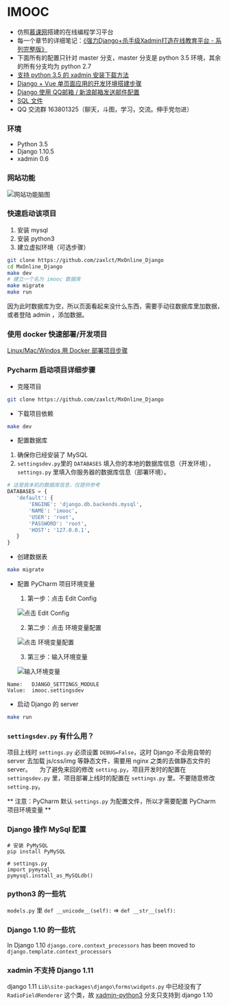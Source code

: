 # IMOOC

- 仿照[慕课网](http://www.imooc.com/)搭建的在线编程学习平台
- 每一个章节的详细笔记：[《强力Django+杀手级Xadmin打造在线教育平台 - 系列完整版》](http://blog.mtianyan.cn/post/8b4c6c13.html)
- 下面所有的配置只针对 master 分支，master 分支是 python 3.5 环境，其余的所有分支均为 python 2.7
- [支持 python 3.5 的 xadmin 安装下载方法](https://github.com/zaxlct/MxOnline_Django/tree/xadmin-python3)
- [Django + Vue 单页面应用的开发环境搭建步骤](http://www.jianshu.com/p/fe74907e16b9)
- [Django 使用 QQ邮箱 / 新浪邮箱发送邮件配置](http://www.jianshu.com/p/5c30ff053381)
- [SQL 文件](https://github.com/zaxlct/imooc-django/blob/master/imooc.sql)
- QQ 交流群 163801325（聊天，斗图，学习，交流。伸手党勿进）

### 环境
- Python 3.5
- Django 1.10.5
- xadmin 0.6

### 网站功能
![网站功能脑图](http://ww4.sinaimg.cn/large/006tNbRwly1fetfjhp2xvj318b0qk441.jpg)

### 快速启动该项目
1. 安装 mysql 
2. 安装 python3
3. 建立虚拟环境（可选步骤）
```bash
git clone https://github.com/zaxlct/MxOnline_Django
cd MxOnline_Django
make dev
# 建立一个名为 imooc 数据库
make migrate
make run
```
因为此时数据库为空，所以页面看起来没什么东西，需要手动往数据库里加数据，或者登陆 admin ，添加数据。


### 使用 docker 快速部署/开发项目
 [Linux/Mac/Windos 用 Docker 部署项目步骤](https://github.com/zaxlct/MxOnline_Django/blob/master/Deployment.md)


### Pycharm 启动项目详细步骤
- 克隆项目
```bash
git clone https://github.com/zaxlct/MxOnline_Django
```


- 下载项目依赖
```bash
make dev
```
 
 
- 配置数据库
 1. 确保你已经安装了 MySQL
 2. `settingsdev.py`里的 `DATABASES` 填入你的本地的数据库信息（开发环境），`settings.py` 里填入你服务器的数据库信息（部署环境）。
 ```python
 # 这是我本机的数据库信息，仅提供参考
 DATABASES = {
    'default': {
        'ENGINE': 'django.db.backends.mysql',
        'NAME': 'imooc',
        'USER': 'root', 
        'PASSWORD': 'root',
        'HOST': '127.0.0.1',
    }
}
 ```
 
 
- 创建数据表
```bash
make migrate
```

 
- 配置 PyCharm 项目环境变量

    1. 第一步：点击 Edit Config

    ![点击 Edit Config](http://ww4.sinaimg.cn/large/006tKfTcly1ferrn4bio1j30go04cdge.jpg)

    2. 第二步：点击 环境变量配置

    ![点击 环境变量配置](http://ww2.sinaimg.cn/large/006tNbRwly1ferrozrvchj313q03m3zk.jpg)

    3. 第三步：输入环境变量

    ![输入环境变量](http://ww3.sinaimg.cn/large/006tNbRwly1ferrpwx0kgj30kc044aal.jpg)
```
Name:   DJANGO_SETTINGS_MODULE
Value:  imooc.settingsdev
```


- 启动 Django 的 server
```bash
make run
```
 
 
### `settingsdev.py` 有什么用？
项目上线时 `settings.py` 必须设置 `DEBUG=False`，这时 Django 不会用自带的 server 去加载 js/css/img 等静态文件，需要用 nginx 之类的去做静态文件的 server。    
为了避免来回的修改 `setting.py`，项目开发时的配置在 `settingsdev.py` 里，项目部署上线时的配置在 `settings.py` 里。不要随意修改 `setting.py`。

** 注意：PyCharm 默认 `settings.py` 为配置文件，所以才需要配置 PyCharm 项目环境变量 **


### Django 操作 MySql 配置
```
# 安装 PyMySQL
pip install PyMySQL

# settings.py
import pymysql
pymysql.install_as_MySQLdb()
```

### python3 的一些坑
`models.py` 里 `def __unicode__(self):` => `def __str__(self):`


### Django 1.10 的一些坑
In Django 1.10 `django.core.context_processors` has been moved to `django.template.context_processors`


### xadmin 不支持 Django 1.11
django 1.11 `Lib\site-packages\django\forms\widgets.py` 中已经没有了 `RadioFieldRenderer` 这个类，故 [xadmin-python3](https://github.com/zaxlct/MxOnline_Django/tree/xadmin-python3) 分支只支持到 django 1.10
